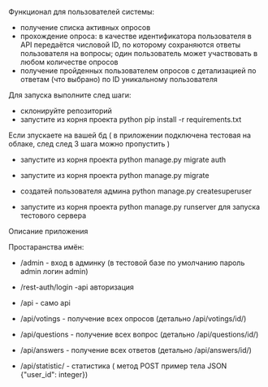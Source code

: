 Функционал для пользователей системы:

- получение списка активных опросов
- прохождение опроса: в качестве идентификатора пользователя в API передаётся числовой ID, по которому сохраняются ответы пользователя на вопросы; один пользователь может участвовать в любом количестве опросов
- получение пройденных пользователем опросов с детализацией по ответам (что выбрано) по ID уникальному пользователя

Для запуска выполните след шаги:
- склонируйте репозиторий
- запустите из корня проекта python pip install -r requirements.txt

Если зпускаете на вашей бд (
 в приложении подключена тестовая на облаке, след след 3 шага можно пропустить
 )

- запустите из корня проекта python manage.py migrate auth
- запустите из корня проекта python manage.py migrate
- создатей пользователя админа python manage.py createsuperuser 


- запустите из корня проекта  python manage.py runserver для запуска тестового сервера 



Описание приложения

Простаранства имён:
- /admin - вход в админку (в тестовой базе по умолчанию пароль admin логин admin)
- /rest-auth/login -api авторизация
- /api - само api 

- /api/votings - получение всех опросов (детально /api/votings/id/)
- /api/questions - получение всех вопрос (детально /api/questions/id/)
- /api/answers - получение всех ответов (детально /api/answers/id/)
- /api/statistic/ - статистика ( метод POST пример тела JSON {"user_id": integer})

